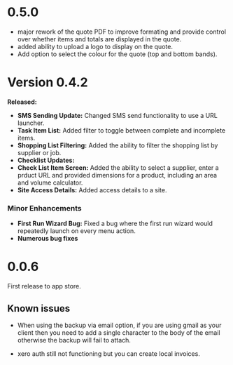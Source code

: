 # 0.5.0
- major rework of the quote PDF to improve formating and provide control
 over whether items and totals are displayed in the quote.
- added ability to upload a logo to display on the quote.
- Add option to select the colour for the quote (top and bottom bands).

# Version 0.4.2
**Released:** 
- **SMS Sending Update:** Changed SMS send functionality to use a URL launcher.
- **Task Item List:** Added filter to toggle between complete and incomplete items. 
- **Shopping List Filtering:** Added the ability to filter the shopping list by supplier or job. 
- **Checklist Updates:** 
- **Check List Item Screen:** Added the ability to select a supplier, enter a prduct URL and provided
     dimensions for a product, including an area and volume calculator.
- **Site Access Details:** Added access details to a site. 

### Minor Enhancements
- **First Run Wizard Bug:** Fixed a bug where the first run wizard would repeatedly launch on every menu action. 
- **Numerous bug fixes**
 

# 0.0.6
First release to app store.

## Known issues

- When using the backup via email option, if you are using gmail as your client
then you need to add a single character to the body of the email otherwise
the backup will fail to attach. 

- xero auth still not functioning but you can create local invoices.

